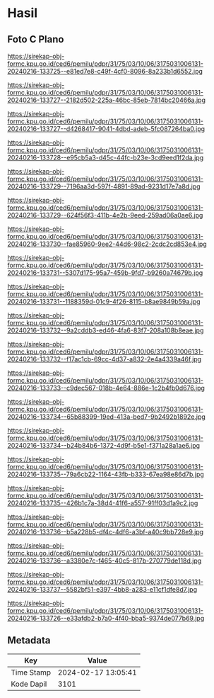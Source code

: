 # Hasil

## Foto C Plano

https://sirekap-obj-formc.kpu.go.id/ced6/pemilu/pdpr/31/75/03/10/06/3175031006131-20240216-133725--e81ed7e8-c49f-4cf0-8096-8a233b1d6552.jpg

https://sirekap-obj-formc.kpu.go.id/ced6/pemilu/pdpr/31/75/03/10/06/3175031006131-20240216-133727--2182d502-225a-46bc-85eb-7814bc20466a.jpg

https://sirekap-obj-formc.kpu.go.id/ced6/pemilu/pdpr/31/75/03/10/06/3175031006131-20240216-133727--d4268417-9041-4dbd-adeb-5fc087264ba0.jpg

https://sirekap-obj-formc.kpu.go.id/ced6/pemilu/pdpr/31/75/03/10/06/3175031006131-20240216-133728--e95cb5a3-d45c-44fc-b23e-3cd9eed1f2da.jpg

https://sirekap-obj-formc.kpu.go.id/ced6/pemilu/pdpr/31/75/03/10/06/3175031006131-20240216-133729--7196aa3d-597f-4891-89ad-9231d17e7a8d.jpg

https://sirekap-obj-formc.kpu.go.id/ced6/pemilu/pdpr/31/75/03/10/06/3175031006131-20240216-133729--624f56f3-411b-4e2b-9eed-259ad06a0ae6.jpg

https://sirekap-obj-formc.kpu.go.id/ced6/pemilu/pdpr/31/75/03/10/06/3175031006131-20240216-133730--fae85960-9ee2-44d6-98c2-2cdc2cd853e4.jpg

https://sirekap-obj-formc.kpu.go.id/ced6/pemilu/pdpr/31/75/03/10/06/3175031006131-20240216-133731--5307d175-95a7-459b-9fd7-b9260a74679b.jpg

https://sirekap-obj-formc.kpu.go.id/ced6/pemilu/pdpr/31/75/03/10/06/3175031006131-20240216-133731--1188359d-01c9-4f26-8115-b8ae9849b59a.jpg

https://sirekap-obj-formc.kpu.go.id/ced6/pemilu/pdpr/31/75/03/10/06/3175031006131-20240216-133732--9a2cddb3-ed46-4fa6-83f7-208a108b8eae.jpg

https://sirekap-obj-formc.kpu.go.id/ced6/pemilu/pdpr/31/75/03/10/06/3175031006131-20240216-133732--f17ac1cb-69cc-4d37-a832-2e4a4339a46f.jpg

https://sirekap-obj-formc.kpu.go.id/ced6/pemilu/pdpr/31/75/03/10/06/3175031006131-20240216-133733--c9dec567-018b-4e64-886e-1c2b4fb0d676.jpg

https://sirekap-obj-formc.kpu.go.id/ced6/pemilu/pdpr/31/75/03/10/06/3175031006131-20240216-133734--65b88399-19ed-413a-bed7-9b2492b1892e.jpg

https://sirekap-obj-formc.kpu.go.id/ced6/pemilu/pdpr/31/75/03/10/06/3175031006131-20240216-133734--b24b84b6-1372-4d9f-b5e1-f371a28a1ae6.jpg

https://sirekap-obj-formc.kpu.go.id/ced6/pemilu/pdpr/31/75/03/10/06/3175031006131-20240216-133735--79a6cb22-1164-43fb-b333-67ea98e86d7b.jpg

https://sirekap-obj-formc.kpu.go.id/ced6/pemilu/pdpr/31/75/03/10/06/3175031006131-20240216-133735--426b1c7a-38d4-41f6-a557-91ff03d1a9c2.jpg

https://sirekap-obj-formc.kpu.go.id/ced6/pemilu/pdpr/31/75/03/10/06/3175031006131-20240216-133736--b5a228b5-df4c-4df6-a3bf-a40c9bb728e9.jpg

https://sirekap-obj-formc.kpu.go.id/ced6/pemilu/pdpr/31/75/03/10/06/3175031006131-20240216-133736--a3380e7c-f465-40c5-817b-270779de118d.jpg

https://sirekap-obj-formc.kpu.go.id/ced6/pemilu/pdpr/31/75/03/10/06/3175031006131-20240216-133737--5582bf51-e397-4bb8-a283-e11cf1dfe8d7.jpg

https://sirekap-obj-formc.kpu.go.id/ced6/pemilu/pdpr/31/75/03/10/06/3175031006131-20240216-133726--e33afdb2-b7a0-4f40-bba5-9374de077b69.jpg


## Metadata

| Key        | Value               |
| ---------- | ------------------- |
| Time Stamp | 2024-02-17 13:05:41 |
| Kode Dapil | 3101                |



